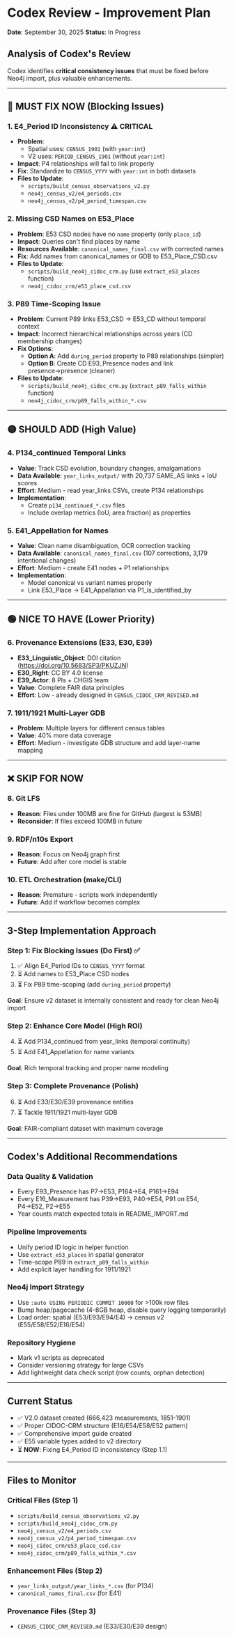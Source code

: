 # Codex Review - Improvement Plan

**Date**: September 30, 2025
**Status**: In Progress

## Analysis of Codex's Review

Codex identifies **critical consistency issues** that must be fixed before Neo4j import, plus valuable enhancements.

---

## 🔴 **MUST FIX NOW (Blocking Issues)**

### **1. E4_Period ID Inconsistency** ⚠️ **CRITICAL**
- **Problem**:
  - Spatial uses: `CENSUS_1901` (with `year:int`)
  - V2 uses: `PERIOD_CENSUS_1901` (without `year:int`)
- **Impact**: P4 relationships will fail to link properly
- **Fix**: Standardize to `CENSUS_YYYY` with `year:int` in both datasets
- **Files to Update**:
  - `scripts/build_census_observations_v2.py`
  - `neo4j_census_v2/e4_periods.csv`
  - `neo4j_census_v2/p4_period_timespan.csv`

### **2. Missing CSD Names on E53_Place**
- **Problem**: E53 CSD nodes have no `name` property (only `place_id`)
- **Impact**: Queries can't find places by name
- **Resources Available**: `canonical_names_final.csv` with corrected names
- **Fix**: Add names from canonical_names or GDB to E53_Place_CSD.csv
- **Files to Update**:
  - `scripts/build_neo4j_cidoc_crm.py` (use `extract_e53_places` function)
  - `neo4j_cidoc_crm/e53_place_csd.csv`

### **3. P89 Time-Scoping Issue**
- **Problem**: Current P89 links E53_CSD → E53_CD without temporal context
- **Impact**: Incorrect hierarchical relationships across years (CD membership changes)
- **Fix Options**:
  - **Option A**: Add `during_period` property to P89 relationships (simpler)
  - **Option B**: Create CD E93_Presence nodes and link presence→presence (cleaner)
- **Files to Update**:
  - `scripts/build_neo4j_cidoc_crm.py` (`extract_p89_falls_within` function)
  - `neo4j_cidoc_crm/p89_falls_within_*.csv`

---

## 🟡 **SHOULD ADD (High Value)**

### **4. P134_continued Temporal Links**
- **Value**: Track CSD evolution, boundary changes, amalgamations
- **Data Available**: `year_links_output/` with 20,737 SAME_AS links + IoU scores
- **Effort**: Medium - read year_links CSVs, create P134 relationships
- **Implementation**:
  - Create `p134_continued_*.csv` files
  - Include overlap metrics (IoU, area fraction) as properties

### **5. E41_Appellation for Names**
- **Value**: Clean name disambiguation, OCR correction tracking
- **Data Available**: `canonical_names_final.csv` (107 corrections, 3,179 intentional changes)
- **Effort**: Medium - create E41 nodes + P1 relationships
- **Implementation**:
  - Model canonical vs variant names properly
  - Link E53_Place → E41_Appellation via P1_is_identified_by

---

## 🟢 **NICE TO HAVE (Lower Priority)**

### **6. Provenance Extensions (E33, E30, E39)**
- **E33_Linguistic_Object**: DOI citation (https://doi.org/10.5683/SP3/PKUZJN)
- **E30_Right**: CC BY 4.0 license
- **E39_Actor**: 8 PIs + CHGIS team
- **Value**: Complete FAIR data principles
- **Effort**: Low - already designed in `CENSUS_CIDOC_CRM_REVISED.md`

### **7. 1911/1921 Multi-Layer GDB**
- **Problem**: Multiple layers for different census tables
- **Value**: 40% more data coverage
- **Effort**: Medium - investigate GDB structure and add layer-name mapping

---

## ❌ **SKIP FOR NOW**

### **8. Git LFS**
- **Reason**: Files under 100MB are fine for GitHub (largest is 53MB)
- **Reconsider**: If files exceed 100MB in future

### **9. RDF/n10s Export**
- **Reason**: Focus on Neo4j graph first
- **Future**: Add after core model is stable

### **10. ETL Orchestration (make/CLI)**
- **Reason**: Premature - scripts work independently
- **Future**: Add if workflow becomes complex

---

## **3-Step Implementation Approach**

### **Step 1: Fix Blocking Issues (Do First)** ✅
1. ✅ Align E4_Period IDs to `CENSUS_YYYY` format
2. ⏳ Add names to E53_Place CSD nodes
3. ⏳ Fix P89 time-scoping (add `during_period` property)

**Goal**: Ensure v2 dataset is internally consistent and ready for clean Neo4j import

### **Step 2: Enhance Core Model (High ROI)**
4. ⏳ Add P134_continued from year_links (temporal continuity)
5. ⏳ Add E41_Appellation for name variants

**Goal**: Rich temporal tracking and proper name modeling

### **Step 3: Complete Provenance (Polish)**
6. ⏳ Add E33/E30/E39 provenance entities
7. ⏳ Tackle 1911/1921 multi-layer GDB

**Goal**: FAIR-compliant dataset with maximum coverage

---

## **Codex's Additional Recommendations**

### **Data Quality & Validation**
- Every E93_Presence has P7→E53, P164→E4, P161→E94
- Every E16_Measurement has P39→E93, P40→E54, P91 on E54, P4→E52, P2→E55
- Year counts match expected totals in README_IMPORT.md

### **Pipeline Improvements**
- Unify period ID logic in helper function
- Use `extract_e53_places` in spatial generator
- Time-scope P89 in `extract_p89_falls_within`
- Add explicit layer handling for 1911/1921

### **Neo4j Import Strategy**
- Use `:auto USING PERIODIC COMMIT 10000` for >100k row files
- Bump heap/pagecache (4-8GB heap, disable query logging temporarily)
- Load order: spatial (E53/E93/E94/E4) → census v2 (E55/E58/E52/E16/E54)

### **Repository Hygiene**
- Mark v1 scripts as deprecated
- Consider versioning strategy for large CSVs
- Add lightweight data check script (row counts, orphan detection)

---

## **Current Status**

- ✅ V2.0 dataset created (666,423 measurements, 1851-1901)
- ✅ Proper CIDOC-CRM structure (E16/E54/E58/E52 pattern)
- ✅ Comprehensive import guide created
- ✅ E55 variable types added to v2 directory
- ⏳ **NOW**: Fixing E4_Period ID inconsistency (Step 1.1)

---

## **Files to Monitor**

### **Critical Files (Step 1)**
- `scripts/build_census_observations_v2.py`
- `scripts/build_neo4j_cidoc_crm.py`
- `neo4j_census_v2/e4_periods.csv`
- `neo4j_census_v2/p4_period_timespan.csv`
- `neo4j_cidoc_crm/e53_place_csd.csv`
- `neo4j_cidoc_crm/p89_falls_within_*.csv`

### **Enhancement Files (Step 2)**
- `year_links_output/year_links_*.csv` (for P134)
- `canonical_names_final.csv` (for E41)

### **Provenance Files (Step 3)**
- `CENSUS_CIDOC_CRM_REVISED.md` (E33/E30/E39 design)
